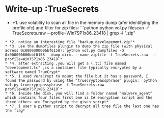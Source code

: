 # Write-up :TrueSecrets
* *1. use volatility to scan all file in the memory dump (afer identifying the profile ofc)  and filter for zip files: ```python 
python vol.py filescan -f TrueSecrets.raw  --profile=Win7SP1x86_23418 | grep -i ".zip"
```*
* *2. notice an interesting file "backup_developement.zip"*
* *3. use the dumpfiles plungin to dump the zip file (with physical adress 0x000000000bbf6158):`python vol.py dumpfiles -Q 0x000000000bbf6158 --dump-dir=. --name zipfile -f TrueSecrets.raw  --profile=Win7SP1x86_23418`*
* *4. after extracting ,you will get a (.tc) file named "development.tc" ,is a container file typically encrypted by a software named TrueCrypt*
* *5. I used VeraCrypt to mount the file but it has a password, I found The password by using the “truecryptpassphrase” plugin: `python vol.py truecryptpassphrase -f TrueSecrets.raw  --profile=Win7SP1x86_23418`*
* *6. Inside the disk, you will find a folder named “malware_agent” which contains four files first one is C# encryption script and the three others are Encrypted by the given script*
* *7. i user a python script to decrypt all tree file the last one has the flag*

